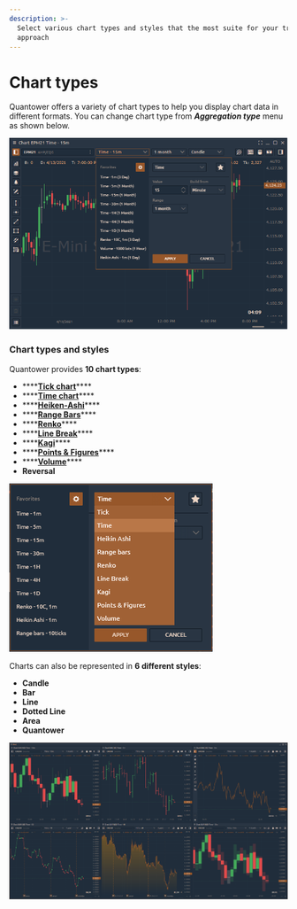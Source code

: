 ```yaml
---
description: >-
  Select various chart types and styles that the most suite for your trading
  approach
---
```


# Chart types

Quantower offers a variety of chart types to help you display chart data in different formats. You can change chart type from _**Aggregation type**_ menu as shown below.

![Switch between different time frames in one click](../../../.gitbook/assets/image%20%28180%29.png)

### Chart types and styles

Quantower provides **10 chart types**:

* \*\*\*\*[**Tick chart**](tick-chart.md)\*\*\*\*
* \*\*\*\*[**Time chart**](https://help.quantower.com/analytics-panels/chart/chart-types/time-aggregation)\*\*\*\*
* \*\*\*\*[**Heiken-Ashi**](https://help.quantower.com/analytics-panels/chart/chart-types/heiken-ashi)\*\*\*\*
* \*\*\*\*[**Range Bars**](https://help.quantower.com/analytics-panels/chart/chart-types/range-bars)\*\*\*\*
* \*\*\*\*[**Renko**](https://help.quantower.com/analytics-panels/chart/chart-types/renko)\*\*\*\*
* \*\*\*\*[**Line Break**](https://help.quantower.com/analytics-panels/chart/chart-types/line-break)\*\*\*\*
* \*\*\*\*[**Kagi**](https://help.quantower.com/analytics-panels/chart/chart-types/kagi)\*\*\*\*
* \*\*\*\*[**Points & Figures**](https://help.quantower.com/analytics-panels/chart/chart-types/points-and-figures)\*\*\*\*
* \*\*\*\*[**Volume**](volume-bars.md)\*\*\*\*
* **Reversal**

![Chart types in Quantower](../../../.gitbook/assets/period-selector.png)

Charts can also be represented in **6 different styles**:

* **Candle**
* **Bar**
* **Line**
* **Dotted Line**
* **Area**
* **Quantower**

![Chart styles in Quantower &#x2014; Candle, Bar, Line, Dotted Line, Area, Quantower style](../../../.gitbook/assets/chart-styles%20%281%29.png)

